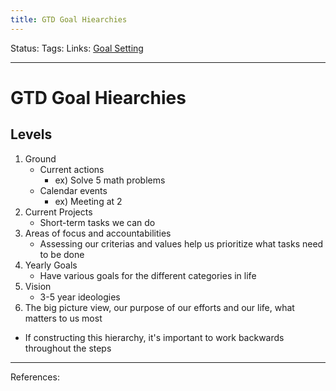```yaml
---
title: GTD Goal Hiearchies
---
```

Status:
Tags:
Links: [Goal Setting](out/goal-setting.md)
___
# GTD Goal Hiearchies
## Levels
1. Ground
	- Current actions
		- ex) Solve 5 math problems
	- Calendar events
		- ex) Meeting at 2
2. Current Projects
	- Short-term tasks we can do
3. Areas of focus and accountabilities
	- Assessing our criterias and values help us prioritize what tasks need to be done
4. Yearly Goals
	- Have various goals for the different categories in life
5. Vision
	- 3-5 year ideologies
6. The big picture view, our purpose of our efforts and our life, what matters to us most
- If constructing this hierarchy, it's important to work backwards throughout the steps
___
References: